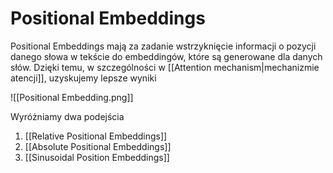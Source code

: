 # Positional Embeddings

Positional Embeddings mają za zadanie wstrzyknięcie informacji o pozycji danego słowa w tekście do embeddingów, które są generowane dla danych słów. Dzięki temu, w szczególności w [[Attention mechanism|mechanizmie atencji]], uzyskujemy lepsze wyniki

![[Positional Embedding.png]]

Wyróżniamy dwa podejścia

1. [[Relative Positional Embeddings]]
2. [[Absolute Positional Embeddings]]
3. [[Sinusoidal Position Embeddings]]